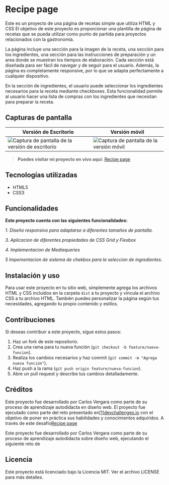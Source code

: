 # Recipe page
Este es un proyecto de una página de recetas simple que utiliza HTML y CSS El objetivo de este proyecto es proporcionar una plantilla de página de recetas que se pueda utilizar como punto de partida para proyectos relacionados con la gastronomía.

La página incluye una sección para la imagen de la receta, una sección para los ingredientes, una sección para las instrucciones de preparación y un area donde se muestran los tiempos de elaboración. Cada sección está diseñada para ser fácil de navegar y de seguir para el usuario. Además, la página es completamente responsive, por lo que se adapta perfectamente a cualquier dispositivo.

En la sección de ingredientes, el usuario puede seleccionar los ingredientes necesarios para la receta mediante checkboxes. Esta funcionalidad permite al usuario hacer una lista de compras con los ingredientes que necesitan para preparar la receta.

## Capturas de pantalla

| Versión de Escritorio  | Versión móvil |
| --- | --- |
|![Captura de pantalla de la versión de escritorio](https://res.cloudinary.com/dwdzufjyh/image/upload/v1680680044/Projects%20Dev%20Challenges/Recipe%20Page/recipe-page-max-width_jskmkz.png) | ![Captura de pantalla de la versión móvil](https://res.cloudinary.com/dwdzufjyh/image/upload/v1680680043/Projects%20Dev%20Challenges/Recipe%20Page/recipe-page-min-width_x1qkrb.png) | 

> **Puedes visitar mi proyecto en vivo aquí:** [Recipe page](https://recipe-page-bice.vercel.app/)


## Tecnologías utilizadas

- HTML5
- CSS3

## Funcionalidades

**Este proyecto cuenta con las siguientes funcionalidades:**

*1. Diseño responsivo para adaptarse a diferentes tamaños de pantalla.*

*3. Aplicacion de diferentes propiedades de CSS Grid y Flexbox*

*4. Implementacion de Mediaqueries*

*5 Impementacion de sistema de chekbox para la seleccion de ingredientes.*



## Instalación y uso

Para usar este proyecto en tu sitio web, simplemente agrega los archivos HTML y CSS incluidos en la carpeta `dist` a tu proyecto y vincula el archivo CSS a tu archivo HTML. También puedes personalizar la página según tus necesidades, agregando tu propio contenido y estilos.


## Contribuciones

Si deseas contribuir a este proyecto, sigue estos pasos:

1. Haz un fork de este repositorio.
2. Crea una rama para tu nueva función (`git checkout -b feature/nueva-funcion`).
3. Realiza los cambios necesarios y haz commit (`git commit -m "Agrega nueva función"`).
4. Haz push a la rama (`git push origin feature/nueva-funcion`).
5. Abre un pull request y describe tus cambios detalladamente.

## Créditos
Este proyecto fue desarrollado por Carlos Vergara como parte de su proceso de aprendizaje autodidacta en diseño web. El proyecto fue ejecutado como parte del reto presentado en[[1]devchallenges.io][devchallenges.io] con el objetivo de poner en práctica sus habilidades y conocimientos adquiridos. A través de este desafío[Recipe page](https://devchallenges.io/challenges/OEKdUZ6xs0h99C38XVht)


Este proyecto fue desarrollado por Carlos Vergara como parte de su proceso de aprendizaje autodidacta sobre diseño web, ejecutando el siguiente reto de 

## Licencia

Este proyecto está licenciado bajo la Licencia MIT. Ver el archivo LICENSE para más detalles. 


[devchallenges.io]: http://https://devchallenges.io/ " devchallenges.io"
